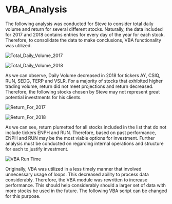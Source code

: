 # VBA_Analysis

The following analysis was conducted for Steve to consider total daily volume and return for several different stocks. Naturally, the data included for 2017 and 2018 contains entries for every day of the year for each stock. Therefore, to consolidate the data to make conclusions, VBA functionality was utilized. 

![Total_Daily_Volume_2017](https://user-images.githubusercontent.com/111781762/189117722-fdf6bb70-84d2-47ff-9fdf-4fb4a9966c50.png)

![Total_Daily_Volume_2018](https://user-images.githubusercontent.com/111781762/189117733-d901b76b-4cfa-441b-a4e8-e2417d6b90bd.png)

As we can observe, Daily Volume decreased in 2018 for tickers AY, CSIQ, RUN, SEDG, TERP and VSLR. For a majority of stocks that exhibited higher trading volume, return did not meet projections and return decreased. Therefore, the following stocks chosen by Steve may not represent great potential investments for his clients. 

![Return_For_2017](https://user-images.githubusercontent.com/111781762/189119927-bc7e0cff-4046-4fee-acbe-b7df0c0026dd.png)

![Return_For_2018](https://user-images.githubusercontent.com/111781762/189119945-19ff7d78-a965-48b8-a3a3-b39bda4d9970.png)

As we can see, return plumetted for all stocks included in the list that do not include tickers ENPH and RUN. Therefore, based on past performance, ENPH and RUN may be the most viable options for investment. Further analysis must be conducted on regarding internal operations and structure for each to justify investment.

![VBA Run Time](https://user-images.githubusercontent.com/111781762/189120897-6336ce48-84d1-49b1-ad09-ba7ba097e888.png)

Originally, VBA was utilized in a less timely manner that involved unnecessary usage of loops. This decreased ability to process data considerably. Therefore, the VBA module was rewritten to increase performance. This should help considerably should a larger set of data with more stocks be used in the future. The following VBA script can be changed for this purpose.
